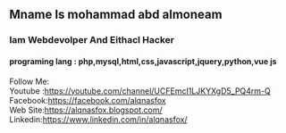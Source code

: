 <h2>Mname Is mohammad abd almoneam</h2>
<h3>Iam <strong>Webdevolper And Eithacl Hacker</strong></h3>
<h4>programing lang : php,mysql,html,css,javascript,jquery,python,vue js</h4>
<p>
Follow Me:<br>
Youtube :<a href="https://youtube.com/channel/UCFEmcI1LJKYXgD5_PQ4rm-Q">https://youtube.com/channel/UCFEmcI1LJKYXgD5_PQ4rm-Q</a><br>
Facebook:<a href="https://facebook.com/alqnasfox">https://facebook.com/alqnasfox</a><br>
Web Site:<a href="https://alqnasfox.blogspot.com">https://alqnasfox.blogspot.com/</a><br>
Linkedin:<a href="https://www.linkedin.com/in/alqnasfox/">https://www.linkedin.com/in/alqnasfox/</a><br>
</p>

<!---
qnfox/qnfox is a ✨ special ✨ repository because its `README.md` (this file) appears on your GitHub profile.
You can click the Preview link to take a look at your changes.
--->
